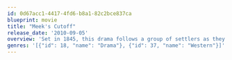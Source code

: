 ```yaml
---
id: 0d67acc1-4417-4fd6-b8a1-82c2bce837ca
blueprint: movie
title: "Meek's Cutoff"
release_date: '2010-09-05'
overview: 'Set in 1845, this drama follows a group of settlers as they embark on a punishing journey along the Oregon Trail. When their guide leads them astray, the expedition is forced to contend with the unforgiving conditions of the high plain desert.'
genres: '[{"id": 18, "name": "Drama"}, {"id": 37, "name": "Western"}]'
---
```

